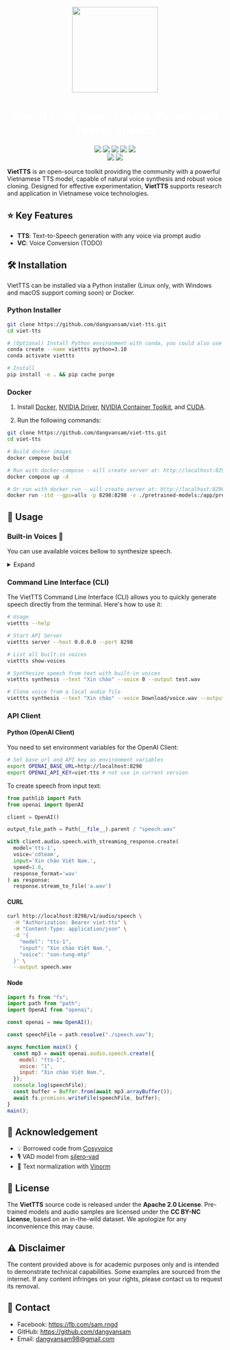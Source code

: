 <!-- # VietTTS: An Open-Source Vietnamese Text to Speech -->
<p align="center">
  <img src="assets/viet-tts-medium.png" style="width: 200px">
  <h1 align="center"style="color: white; font-weight: bold; font-family:roboto"><span style="color: white; font-weight: bold; font-family:roboto">VietTTS</span>: An Open-Source Vietnamese Text to Speech</h1>
</p>
<p align="center">
  <a href="https://github.com/dangvansam/viet-tts"><img src="https://img.shields.io/github/stars/dangvansam/viet-tts?style=social"></a>
  <a href="https://huggingface.co/dangvansam/viet-tts"><img src="https://img.shields.io/badge/%F0%9F%A4%97HuggingFace-Model-yellow"></a>
  <a href="https://huggingface.co/dangvansam/viet-tts"><img src="https://img.shields.io/badge/%F0%9F%A4%97HuggingFace-Demo-green"></a>
    <a href="https://github.com/dangvansam/viet-tts"><img src="https://img.shields.io/badge/Python-3.10-green"></a>
    <!-- <a href="https://pypi.org/project/viet-tts" target="_blank"><img src="https://img.shields.io/pypi/v/viet-tts.svg" alt="PyPI Version"> -->
    <a href="LICENSE"><img src="https://img.shields.io/github/license/dangvansam/viet-asr"></a>
    </a>
    <br>
    <a href="README.md"><img src="https://img.shields.io/badge/README-English-blue"></a>
    <a href="README_VN.md"><img src="https://img.shields.io/badge/README-Tiếng Việt-red"></a>
</p>

**VietTTS** is an open-source toolkit providing the community with a powerful Vietnamese TTS model, capable of natural voice synthesis and robust voice cloning. Designed for effective experimentation, **VietTTS** supports research and application in Vietnamese voice technologies.

## ⭐ Key Features
- **TTS**: Text-to-Speech generation with any voice via prompt audio
- **VC**: Voice Conversion (TODO)

## 🛠️ Installation

VietTTS can be installed via a Python installer (Linux only, with Windows and macOS support coming soon) or Docker.

### Python Installer
```bash
git clone https://github.com/dangvansam/viet-tts.git
cd viet-tts

# (Optional) Install Python environment with conda, you could also use virtualenv 
conda create --name viettts python=3.10
conda activate viettts

# Install
pip install -e . && pip cache purge
```

### Docker

1. Install [Docker](https://docs.docker.com/get-docker/), [NVIDIA Driver](https://www.nvidia.com/download/index.aspx), [NVIDIA Container Toolkit](https://docs.nvidia.com/datacenter/cloud-native/container-toolkit/install-guide.html), and [CUDA](https://developer.nvidia.com/cuda-downloads).

2. Run the following commands:
```bash
git clone https://github.com/dangvansam/viet-tts.git
cd viet-tts

# Build docker images
docker compose build

# Run with docker-compose - will create server at: http://localhost:8298
docker compose up -d

# Or run with docker run - will create server at: http://localhost:8298
docker run -itd --gpu=alls -p 8298:8298 -v ./pretrained-models:/app/pretrained-models -n viet-tts-service viet-tts:latest viettts server --host 0.0.0.0 --port 8298
```

## 🚀 Usage

### Built-in Voices 🤠
You can use available voices bellow to synthesize speech.
<details>
  <summary>Expand</summary>

| ID  | Voice                  | Gender | Play Audio                                        |
|-----|-----------------------|--------|--------------------------------------------------|
| 1   | nsnd-le-chuc          | 👨     | <audio controls src="samples/nsnd-le-chuc.mp3"></audio>  |
| 2   | speechify_10          | 👩     | <audio controls src="samples/speechify_10.wav"></audio>  |
| 3   | atuan                 | 👨     | <audio controls src="samples/atuan.wav"></audio>         |
| 4   | speechify_11          | 👩     | <audio controls src="samples/speechify_11.wav"></audio>  |
| 5   | cdteam                | 👨     | <audio controls src="samples/cdteam.wav"></audio>       |
| 6   | speechify_12          | 👩     | <audio controls src="samples/speechify_12.wav"></audio>  |
| 7   | cross_lingual_prompt  | 👩     | <audio controls src="samples/cross_lingual_prompt.wav"></audio>  |
| 8   | speechify_2           | 👩     | <audio controls src="samples/speechify_2.wav"></audio>   |
| 9   | diep-chi              | 👨     | <audio controls src="samples/diep-chi.wav"></audio>      |
| 10  | speechify_3           | 👩     | <audio controls src="samples/speechify_3.wav"></audio>   |
| 11  | doremon               | 👨     | <audio controls src="samples/doremon.mp3"></audio>       |
| 12  | speechify_4           | 👩     | <audio controls src="samples/speechify_4.wav"></audio>   |
| 13  | jack-sparrow          | 👨     | <audio controls src="samples/jack-sparrow.mp3"></audio>  |
| 14  | speechify_5           | 👩     | <audio controls src="samples/speechify_5.wav"></audio>   |
| 15  | nguyen-ngoc-ngan      | 👩     | <audio controls src="samples/nguyen-ngoc-ngan.wav"></audio>  |
| 16  | speechify_6           | 👩     | <audio controls src="samples/speechify_6.wav"></audio>   |
| 17  | nu-nhe-nhang          | 👩     | <audio controls src="samples/nu-nhe-nhang.wav"></audio>  |
| 18  | speechify_7           | 👩     | <audio controls src="samples/speechify_7.wav"></audio>   |
| 19  | quynh                 | 👩     | <audio controls src="samples/quynh.wav"></audio>         |
| 20  | speechify_8           | 👩     | <audio controls src="samples/speechify_8.wav"></audio>   |
| 21  | speechify_9           | 👩     | <audio controls src="samples/speechify_9.wav"></audio>   |
| 22  | son-tung-mtp    | 👨     | <audio controls src="samples/son-tung-mtp.wav"></audio>  |
| 23  | zero_shot_prompt      | 👩     | <audio controls src="samples/zero_shot_prompt.wav"></audio>  |
| 24  | speechify_1           | 👩     | <audio controls src="samples/speechify_1.wav"></audio>   |

  <div>
  </div>
</details>

### Command Line Interface (CLI)
The VietTTS Command Line Interface (CLI) allows you to quickly generate speech directly from the terminal. Here's how to use it:
```bash
# Usage
viettts --help

# Start API Server
viettts server --host 0.0.0.0 --port 8298

# List all built-in voices
viettts show-voices

# Synthesize speech from text with built-in voices
viettts synthesis --text "Xin chào" --voice 0 --output test.wav

# Clone voice from a local audio file
viettts synthesis --text "Xin chào" --voice Download/voice.wav --output cloned.wav
```

### API Client
#### Python (OpenAI Client)
You need to set environment variables for the OpenAI Client:
```bash
# Set base_url and API key as environment variables
export OPENAI_BASE_URL=http://localhost:8298
export OPENAI_API_KEY=viet-tts # not use in current version
```
To create speech from input text:
```python
from pathlib import Path
from openai import OpenAI

client = OpenAI()

output_file_path = Path(__file__).parent / "speech.wav"

with client.audio.speech.with_streaming_response.create(
  model='tts-1',
  voice='cdteam',
  input='Xin chào Việt Nam.',
  speed=1.0,
  response_format='wav'
) as response:
  response.stream_to_file('a.wav')
```

#### CURL
```bash
curl http://localhost:8298/v1/audio/speech \
  -H "Authorization: Bearer viet-tts" \
  -H "Content-Type: application/json" \
  -d '{
    "model": "tts-1",
    "input": "Xin chào Việt Nam.",
    "voice": "son-tung-mtp"
  }' \
  --output speech.wav
```

#### Node
```js
import fs from "fs";
import path from "path";
import OpenAI from "openai";

const openai = new OpenAI();

const speechFile = path.resolve("./speech.wav");

async function main() {
  const mp3 = await openai.audio.speech.create({
    model: "tts-1",
    voice: "1",
    input: "Xin chào Việt Nam.",
  });
  console.log(speechFile);
  const buffer = Buffer.from(await mp3.arrayBuffer());
  await fs.promises.writeFile(speechFile, buffer);
}
main();
```

## 🙏 Acknowledgement
- 💡 Borrowed code from [Cosyvoice](https://github.com/FunAudioLLM/CosyVoice)
- 🎙️ VAD model from [silero-vad](https://github.com/snakers4/silero-vad)
- 📝 Text normalization with [Vinorm](https://github.com/v-nhandt21/Vinorm)

## 📜 License
The **VietTTS** source code is released under the **Apache 2.0 License**. Pre-trained models and audio samples are licensed under the **CC BY-NC License**, based on an in-the-wild dataset. We apologize for any inconvenience this may cause.

## ⚠️ Disclaimer
The content provided above is for academic purposes only and is intended to demonstrate technical capabilities. Some examples are sourced from the internet. If any content infringes on your rights, please contact us to request its removal.

## 💬 Contact 
- Facebook: https://fb.com/sam.rngd
- GitHub: https://github.com/dangvansam
- Email: dangvansam98@gmail.com